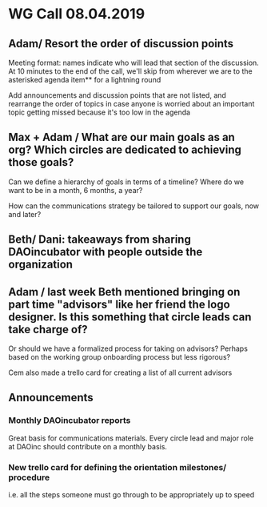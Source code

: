 # WG Call 08.04.2019

## Adam/ Resort the order of discussion points

Meeting format: names indicate who will lead that section of the discussion.  At 10 minutes to the end of the call, we'll skip from wherever we are to the asterisked agenda item\*\* for a lightning round 

Add announcements and discussion points that are not listed, and rearrange the order of topics in case anyone is worried about an important topic getting missed because it's too low in the agenda

## Max + Adam / What are our main goals as an org?  Which circles are dedicated to achieving those goals?

Can we define a hierarchy of goals in terms of a timeline?  Where do we want to be in a month, 6 months, a year?

How can the communications strategy be tailored to support our goals, now and later?

## Beth/ Dani: takeaways from sharing DAOincubator with people outside the organization

## Adam / last week Beth mentioned bringing on part time "advisors" like her friend the logo designer.  Is this something that circle leads can take charge of?

Or should we have a formalized process for taking on advisors? Perhaps based on the working group onboarding process but less rigorous?

Cem also made a trello card for creating a list of all current advisors

## Announcements

### Monthly DAOincubator reports

Great basis for communications materials.  Every circle lead and major role at DAOinc should contribute on a monthly basis.

### New trello card for defining the  orientation milestones/ procedure

i.e. all the steps someone must go through to be appropriately up to speed

